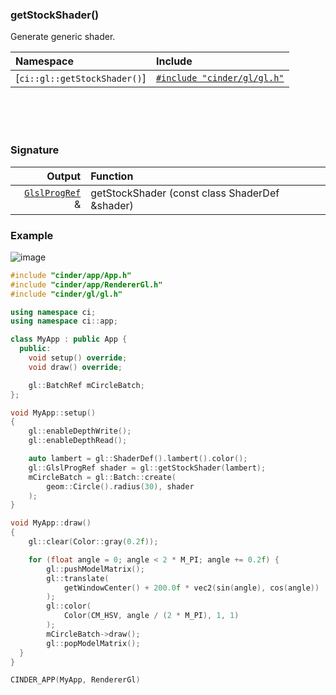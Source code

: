 ### getStockShader()

Generate generic shader.

| Namespace              | Include
|:-----------------------|:----------------
| [`ci::gl::getStockShader()`] | [`#include "cinder/gl/gl.h"`]

[`gl::getStockShader()`]: https://libcinder.org/docs/branch/master/namespacecinder_1_1gl.html
[`#include "cinder/gl/gl.h"`]: https://github.com/cinder/Cinder/blob/master/include/cinder/gl/gl.h

<br>
<br>
<br>

### Signature

| Output        | Function
|--------------:|:-----------
| [`GlslProgRef`] & | getStockShader (const class ShaderDef &shader)

[`GlslProgRef`]: GlslProg.md

### Example

![image](https://cloud.githubusercontent.com/assets/2152766/14060039/a2b95e52-f313-11e5-81ef-cf9eade9120e.png)

```cpp
#include "cinder/app/App.h"
#include "cinder/app/RendererGl.h"
#include "cinder/gl/gl.h"

using namespace ci;
using namespace ci::app;

class MyApp : public App {
  public:
    void setup() override;
    void draw() override;

    gl::BatchRef mCircleBatch;
};

void MyApp::setup()
{
    gl::enableDepthWrite();
    gl::enableDepthRead();

    auto lambert = gl::ShaderDef().lambert().color();
    gl::GlslProgRef shader = gl::getStockShader(lambert);
    mCircleBatch = gl::Batch::create(
        geom::Circle().radius(30), shader
    );
}

void MyApp::draw()
{
    gl::clear(Color::gray(0.2f));

    for (float angle = 0; angle < 2 * M_PI; angle += 0.2f) {
        gl::pushModelMatrix();
        gl::translate(
            getWindowCenter() + 200.0f * vec2(sin(angle), cos(angle))
        );
        gl::color(
            Color(CM_HSV, angle / (2 * M_PI), 1, 1)
        );
        mCircleBatch->draw();
        gl::popModelMatrix();
  }
}

CINDER_APP(MyApp, RendererGl)
```